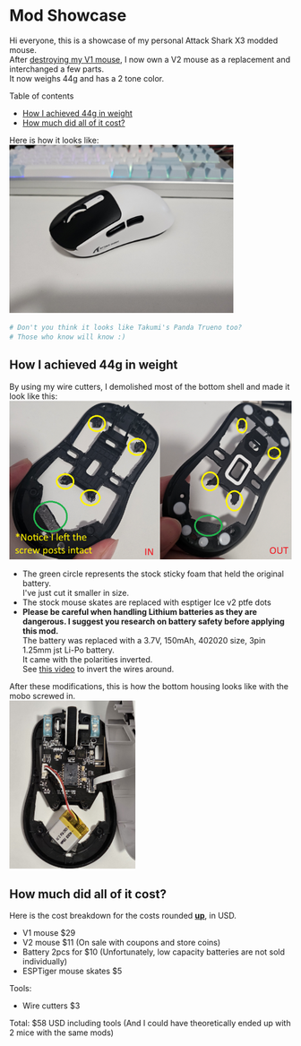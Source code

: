# Mod Showcase

Hi everyone, this is a showcase of my personal Attack Shark X3 modded mouse.  
After [destroying my V1 mouse](../README.md#warning-battery-mod), I now own a V2 mouse as a replacement and interchanged a few parts.  
It now weighs 44g and has a 2 tone color.

Table of contents

- [How I achieved 44g in weight](#how-i-achieved-44g-in-weight)
- [How much did all of it cost?](#how-much-did-all-of-it-cost)

Here is how it looks like:  
<img style='max-height:300px' src='../img/modded.jpg' />

```bash
# Don't you think it looks like Takumi's Panda Trueno too?
# Those who know will know :)
```

## How I achieved 44g in weight

By using my wire cutters, I demolished most of the bottom shell and made it look like this:  
<img style='max-height:300px' src='../img/botshell.png' />

- The green circle represents the stock sticky foam that held the original battery.  
   I've just cut it smaller in size.
- The stock mouse skates are replaced with esptiger Ice v2 ptfe dots
- **Please be careful when handling Lithium batteries as they are dangerous. I suggest you research on battery safety before applying this mod.**  
   The battery was replaced with a 3.7V, 150mAh, 402020 size, 3pin 1.25mm jst Li-Po battery.  
   It came with the polarities inverted.  
   See [this video](https://www.youtube.com/watch?v=nRVhPhfdawg) to invert the wires around.

After these modifications, this is how the bottom housing looks like with the mobo screwed in.  
<img style='max-height:300px' src='../img/bothousing.jpg' />

## How much did all of it cost?

Here is the cost breakdown for the costs rounded **<u>up</u>**, in USD.

- V1 mouse $29
- V2 mouse $11 (On sale with coupons and store coins)
- Battery 2pcs for $10 (Unfortunately, low capacity batteries are not sold individually)
- ESPTiger mouse skates $5

Tools:

- Wire cutters $3

Total: $58 USD including tools (And I could have theoretically ended up with 2 mice with the same mods)
